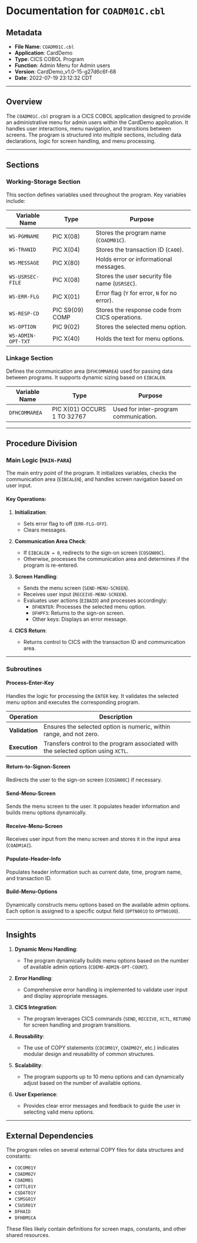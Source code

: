 # Documentation for `COADM01C.cbl`

## Metadata
- **File Name**: `COADM01C.cbl`
- **Application**: CardDemo
- **Type**: CICS COBOL Program
- **Function**: Admin Menu for Admin users
- **Version**: CardDemo_v1.0-15-g27d6c6f-68
- **Date**: 2022-07-19 23:12:32 CDT

---

## Overview

The `COADM01C.cbl` program is a CICS COBOL application designed to provide an administrative menu for admin users within the CardDemo application. It handles user interactions, menu navigation, and transitions between screens. The program is structured into multiple sections, including data declarations, logic for screen handling, and menu processing.

---

## Sections

### **Working-Storage Section**
This section defines variables used throughout the program. Key variables include:

| **Variable Name**       | **Type**       | **Purpose**                                                                 |
|--------------------------|----------------|-----------------------------------------------------------------------------|
| `WS-PGMNAME`            | PIC X(08)      | Stores the program name (`COADM01C`).                                       |
| `WS-TRANID`             | PIC X(04)      | Stores the transaction ID (`CA00`).                                         |
| `WS-MESSAGE`            | PIC X(80)      | Holds error or informational messages.                                      |
| `WS-USRSEC-FILE`        | PIC X(08)      | Stores the user security file name (`USRSEC`).                              |
| `WS-ERR-FLG`            | PIC X(01)      | Error flag (`Y` for error, `N` for no error).                               |
| `WS-RESP-CD`            | PIC S9(09) COMP| Stores the response code from CICS operations.                              |
| `WS-OPTION`             | PIC 9(02)      | Stores the selected menu option.                                            |
| `WS-ADMIN-OPT-TXT`      | PIC X(40)      | Holds the text for menu options.                                            |

### **Linkage Section**
Defines the communication area (`DFHCOMMAREA`) used for passing data between programs. It supports dynamic sizing based on `EIBCALEN`.

| **Variable Name** | **Type** | **Purpose** |
|--------------------|----------|-------------|
| `DFHCOMMAREA`     | PIC X(01) OCCURS 1 TO 32767 | Used for inter-program communication. |

---

## Procedure Division

### **Main Logic (`MAIN-PARA`)**
The main entry point of the program. It initializes variables, checks the communication area (`EIBCALEN`), and handles screen navigation based on user input.

#### Key Operations:
1. **Initialization**:
   - Sets error flag to off (`ERR-FLG-OFF`).
   - Clears messages.

2. **Communication Area Check**:
   - If `EIBCALEN = 0`, redirects to the sign-on screen (`COSGN00C`).
   - Otherwise, processes the communication area and determines if the program is re-entered.

3. **Screen Handling**:
   - Sends the menu screen (`SEND-MENU-SCREEN`).
   - Receives user input (`RECEIVE-MENU-SCREEN`).
   - Evaluates user actions (`EIBAID`) and processes accordingly:
     - `DFHENTER`: Processes the selected menu option.
     - `DFHPF3`: Returns to the sign-on screen.
     - Other keys: Displays an error message.

4. **CICS Return**:
   - Returns control to CICS with the transaction ID and communication area.

---

### **Subroutines**

#### **Process-Enter-Key**
Handles the logic for processing the `ENTER` key. It validates the selected menu option and executes the corresponding program.

| **Operation** | **Description** |
|---------------|-----------------|
| **Validation** | Ensures the selected option is numeric, within range, and not zero. |
| **Execution** | Transfers control to the program associated with the selected option using `XCTL`. |

#### **Return-to-Signon-Screen**
Redirects the user to the sign-on screen (`COSGN00C`) if necessary.

#### **Send-Menu-Screen**
Sends the menu screen to the user. It populates header information and builds menu options dynamically.

#### **Receive-Menu-Screen**
Receives user input from the menu screen and stores it in the input area (`COADM1AI`).

#### **Populate-Header-Info**
Populates header information such as current date, time, program name, and transaction ID.

#### **Build-Menu-Options**
Dynamically constructs menu options based on the available admin options. Each option is assigned to a specific output field (`OPTN001O` to `OPTN010O`).

---

## Insights

1. **Dynamic Menu Handling**:
   - The program dynamically builds menu options based on the number of available admin options (`CDEMO-ADMIN-OPT-COUNT`).

2. **Error Handling**:
   - Comprehensive error handling is implemented to validate user input and display appropriate messages.

3. **CICS Integration**:
   - The program leverages CICS commands (`SEND`, `RECEIVE`, `XCTL`, `RETURN`) for screen handling and program transitions.

4. **Reusability**:
   - The use of COPY statements (`COCOM01Y`, `COADM02Y`, etc.) indicates modular design and reusability of common structures.

5. **Scalability**:
   - The program supports up to 10 menu options and can dynamically adjust based on the number of available options.

6. **User Experience**:
   - Provides clear error messages and feedback to guide the user in selecting valid menu options.

---

## External Dependencies

The program relies on several external COPY files for data structures and constants:
- `COCOM01Y`
- `COADM02Y`
- `COADM01`
- `COTTL01Y`
- `CSDAT01Y`
- `CSMSG01Y`
- `CSUSR01Y`
- `DFHAID`
- `DFHBMSCA`

These files likely contain definitions for screen maps, constants, and other shared resources.
